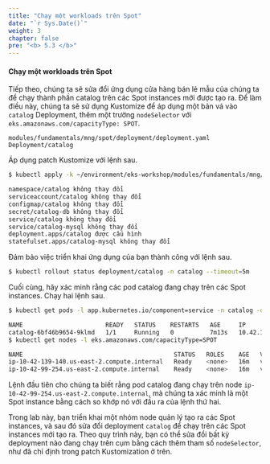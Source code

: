 ```yaml
---
title: "Chạy một workloads trên Spot"
date: "`r Sys.Date()`"
weight: 3
chapter: false
pre: "<b> 5.3 </b>"
---
```


#### Chạy một workloads trên Spot

Tiếp theo, chúng ta sẽ sửa đổi ứng dụng cửa hàng bán lẻ mẫu của chúng ta để chạy thành phần catalog trên các Spot instances mới được tạo ra. Để làm điều này, chúng ta sẽ sử dụng Kustomize để áp dụng một bản vá vào `catalog` Deployment, thêm một trường `nodeSelector` với `eks.amazonaws.com/capacityType: SPOT`.

```kustomization
modules/fundamentals/mng/spot/deployment/deployment.yaml
Deployment/catalog
```

Áp dụng patch Kustomize với lệnh sau.

```bash
$ kubectl apply -k ~/environment/eks-workshop/modules/fundamentals/mng/spot/deployment

namespace/catalog không thay đổi
serviceaccount/catalog không thay đổi
configmap/catalog không thay đổi
secret/catalog-db không thay đổi
service/catalog không thay đổi
service/catalog-mysql không thay đổi
deployment.apps/catalog được cấu hình
statefulset.apps/catalog-mysql không thay đổi
```

Đảm bảo việc triển khai ứng dụng của bạn thành công với lệnh sau.

```bash
$ kubectl rollout status deployment/catalog -n catalog --timeout=5m
```

Cuối cùng, hãy xác minh rằng các pod catalog đang chạy trên các Spot instances. Chạy hai lệnh sau.

```bash
$ kubectl get pods -l app.kubernetes.io/component=service -n catalog -o wide

NAME                       READY   STATUS    RESTARTS   AGE     IP              NODE
catalog-6bf46b9654-9klmd   1/1     Running   0          7m13s   10.42.118.208   ip-10-42-99-254.us-east-2.compute.internal
$ kubectl get nodes -l eks.amazonaws.com/capacityType=SPOT

NAME                                          STATUS   ROLES    AGE   VERSION
ip-10-42-139-140.us-east-2.compute.internal   Ready    <none>   16m   vVAR::KUBERNETES_NODE_VERSION
ip-10-42-99-254.us-east-2.compute.internal    Ready    <none>   16m   vVAR::KUBERNETES_NODE_VERSION

```

Lệnh đầu tiên cho chúng ta biết rằng pod catalog đang chạy trên node `ip-10-42-99-254.us-east-2.compute.internal`, mà chúng ta xác minh là một Spot instance bằng cách so khớp nó với đầu ra của lệnh thứ hai.

Trong lab này, bạn triển khai một nhóm node quản lý tạo ra các Spot instances, và sau đó sửa đổi deployment `catalog` để chạy trên các Spot instances mới tạo ra. Theo quy trình này, bạn có thể sửa đổi bất kỳ deployment nào đang chạy trên cụm bằng cách thêm tham số `nodeSelector`, như đã chỉ định trong patch Kustomization ở trên.